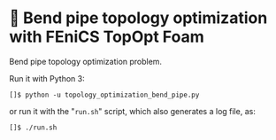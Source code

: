 # 🍃️ Bend pipe topology optimization with FEniCS TopOpt Foam

Bend pipe topology optimization problem.

Run it with Python 3:

```console
[]$ python -u topology_optimization_bend_pipe.py
```

or run it with the "`run.sh`" script, which also generates a log file, as:

```console
[]$ ./run.sh
```


